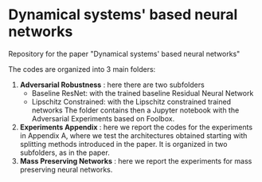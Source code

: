 # Dynamical systems' based neural networks

Repository for the paper "Dynamical systems' based neural networks"

The codes are organized into 3 main folders:
1. **Adversarial Robustness** : here there are two subfolders
    - Baseline ResNet: with the trained baseline Residual Neural Network
    - Lipschitz Constrained: with the Lipschitz constrained trained networks
   The folder contains then a Jupyter notebook with the Adversarial Experiments based on Foolbox.
2. **Experiments Appendix** : here we report the codes for the experiments in Appendix A, where we test the architectures obtained starting with splitting methods introduced in the paper. It is organized in two subfolders, as in the paper.
3. **Mass Preserving Networks** : here we report the experiments for mass preserving neural networks.